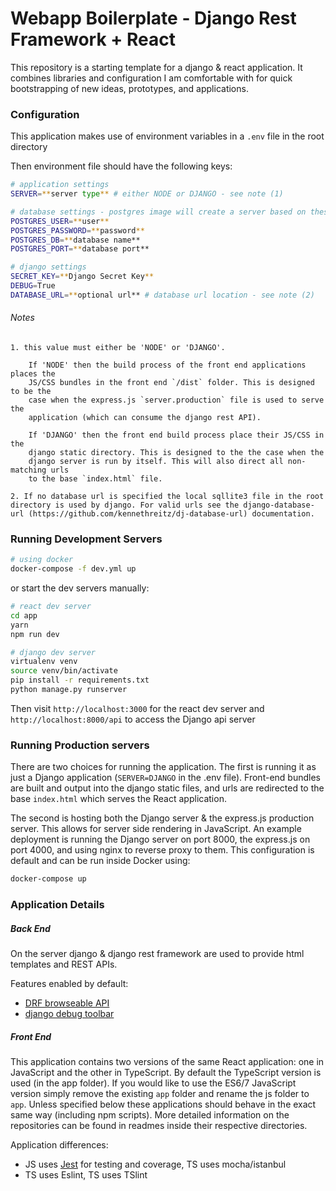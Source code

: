 # Webapp Boilerplate - Django Rest Framework + React

This repository is a starting template for a django & react application. It
combines libraries and configuration I am comfortable with for quick bootstrapping
of new ideas, prototypes, and applications.

### Configuration
This application makes use of environment variables in a `.env` file in the
root directory

Then environment file should have the following keys:
```bash
# application settings
SERVER=**server type** # either NODE or DJANGO - see note (1)

# database settings - postgres image will create a server based on these
POSTGRES_USER=**user**
POSTGRES_PASSWORD=**password**
POSTGRES_DB=**database name**
POSTGRES_PORT=**database port**

# django settings
SECRET_KEY=**Django Secret Key**
DEBUG=True
DATABASE_URL=**optional url** # database url location - see note (2)

```

###### Notes
    1. this value must either be 'NODE' or 'DJANGO'.

        If 'NODE' then the build process of the front end applications places the 
        JS/CSS bundles in the front end `/dist` folder. This is designed to be the
        case when the express.js `server.production` file is used to serve the
        application (which can consume the django rest API).

        If 'DJANGO' then the front end build process place their JS/CSS in the
        django static directory. This is designed to the the case when the
        django server is run by itself. This will also direct all non-matching urls
        to the base `index.html` file.

    2. If no database url is specified the local sqllite3 file in the root
    directory is used by django. For valid urls see the django-database-url (https://github.com/kennethreitz/dj-database-url) documentation.

### Running Development Servers

```bash
# using docker
docker-compose -f dev.yml up
```

or start the dev servers manually:

```bash
# react dev server
cd app
yarn
npm run dev
```

```bash
# django dev server
virtualenv venv
source venv/bin/activate
pip install -r requirements.txt
python manage.py runserver
```

Then visit `http://localhost:3000` for the react dev server and `http://localhost:8000/api` to
access the Django api server

### Running Production servers

There are two choices for running the application. The first is running it as
just a Django application (`SERVER=DJANGO` in the .env file). Front-end bundles
are built and output into the django static files, and urls are redirected
to the base `index.html` which serves the React application.

The second is hosting both the Django server & the express.js production server.
This allows for server side rendering in JavaScript. An example deployment
is running the Django server on port 8000, the express.js on port 4000, and
using nginx to reverse proxy to them. This configuration is default and can be
run inside Docker using:

```bash
docker-compose up
```


### Application Details

##### Back End

On the server django & django rest framework are used to provide html
templates and REST APIs.

Features enabled by default:

- [DRF browseable API](http://www.django-rest-framework.org/topics/browsable-api/)
- [django debug toolbar](https://github.com/jazzband/django-debug-toolbar)

##### Front End

This application contains two versions of the same React application: one in JavaScript and the other in TypeScript. By default the TypeScript version is used (in the app folder). If you would like to use the ES6/7 JavaScript version simply remove the existing `app` folder and rename the js folder to `app`. Unless specified
below these applications should behave in the exact same way (including npm scripts). More detailed information on the repositories
can be found in readmes inside their respective directories.

Application differences:

- JS uses [Jest](https://facebook.github.io/jest/) for testing and coverage, TS uses mocha/istanbul
- TS uses Eslint, TS uses TSlint
